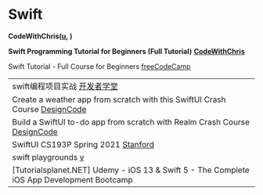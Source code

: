 # Swift

**CodeWithChris(**[**u**](https://www.youtube.com/c/CodeWithChris/playlists)**, )**

**Swift Programming Tutorial for Beginners (Full Tutorial)** [**CodeWithChris**](https://www.youtube.com/watch?v=Ulp1Kimblg0)

Swift Tutorial - Full Course for Beginners [freeCodeCamp](https://www.youtube.com/watch?v=comQ1-x2a1Q)

|                                                                                                                            |
| -------------------------------------------------------------------------------------------------------------------------- |
| swift编程项目实战 [开发者学堂](https://www.youtube.com/playlist?list=PLGmd9-PCMLhZmluGsmTN0S4TalARR-sWq)                              |
| Create a weather app from scratch with this SwiftUI Crash Course [DesignCode](https://www.youtube.com/watch?v=X2W9MPjrIbk) |
| Build a SwiftUI to-do app from scratch with Realm Crash Course [DesignCode](https://www.youtube.com/watch?v=b6q9vKaXtoU)   |
| SwiftUI CS193P Spring 2021 [Stanford](https://www.youtube.com/playlist?list=PLpGHT1n4-mAsxuRxVPv7kj4-dQYoC3VVu)            |
| swift playgrounds [v](https://www.youtube.com/watch?v=pV6LQqTNt0E)                                                         |
| \[Tutorialsplanet.NET] Udemy - iOS 13 & Swift 5 - The Complete iOS App Development Bootcamp                                |
